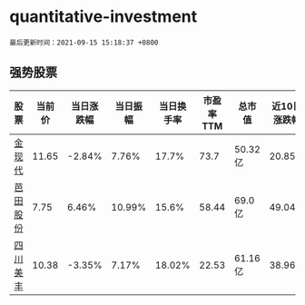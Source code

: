 # quantitative-investment

`最后更新时间：2021-09-15 15:18:37 +0800`

## 强势股票

|股票|当前价|当日涨跌幅|当日振幅|当日换手率|市盈率TTM|总市值|近10日涨跌幅|
|----|----|----|----|----|----|----|----|
|[金现代](https://xueqiu.com/S/SZ300830)|11.65|-2.84%|7.76%|17.7%|73.7|50.32亿|20.85%|
|[芭田股份](https://xueqiu.com/S/SZ002170)|7.75|6.46%|10.99%|15.6%|58.44|69.0亿|49.04%|
|[四川美丰](https://xueqiu.com/S/SZ000731)|10.38|-3.35%|7.17%|18.02%|22.53|61.16亿|38.96%|
